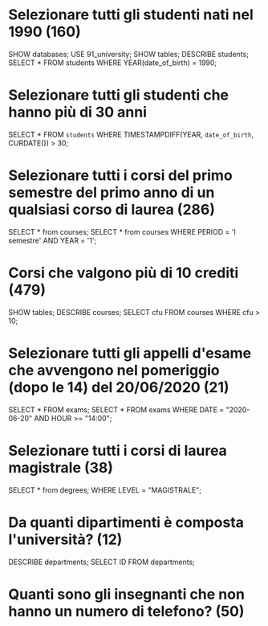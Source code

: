 <!-- Dopo aver creato un nuovo database nel vostro phpMyAdmin e aver importato lo schema allegato, eseguite le query del file allegato.
Cosa consegnare?
Dopo aver testato le vostre query con phpMyAdmin, riportatele in un file .md e caricatelo nella vostra repo.
NOTA:
importate il database usando il file che vi ho passato qui sotto esattamente cosí come é.
NON decomprimete il file prima di importarlo.
STEPS:
Avvia MAMP
Vai alla pagine di PHPMYADMIN visitando la webstart page di mamp > tools > phpmyadmin
Nella sidebar di PHPMYADMIN clicca su new per creare un nuovo database, dagli il nome e clicca su create
Clicca sulla sidebar sul nome del db appena creato
nel menu in alto cerca la voce import
clicca su choose filee seleziona il file db_university.sql.gz
 clicca su go in fondo alla pagina -->

# Selezionare tutti gli studenti nati nel 1990 (160)
SHOW databases; USE 91_university; SHOW tables; DESCRIBE students; SELECT * FROM students WHERE YEAR(date_of_birth) = 1990;
# Selezionare tutti gli studenti che hanno più di 30 anni
SELECT * 
FROM `students`
WHERE TIMESTAMPDIFF(YEAR, `date_of_birth`, CURDATE()) > 30;
# Selezionare tutti i corsi del primo semestre del primo anno di un qualsiasi corso di laurea (286)
SELECT * from courses; SELECT * from courses WHERE PERIOD = 'I semestre' AND YEAR = '1';
# Corsi che valgono più di 10 crediti (479)
SHOW tables; DESCRIBE courses; SELECT cfu FROM courses WHERE cfu > 10;
# Selezionare tutti gli appelli d'esame che avvengono nel pomeriggio (dopo le 14) del 20/06/2020 (21)
SELECT * FROM exams; SELECT * FROM exams WHERE DATE = "2020-06-20" AND HOUR >= "14:00";
# Selezionare tutti i corsi di laurea magistrale (38)
SELECT * from degrees; WHERE LEVEL = "MAGISTRALE";
# Da quanti dipartimenti è composta l'università? (12)
DESCRIBE departments; SELECT ID FROM departments;
# Quanti sono gli insegnanti che non hanno un numero di telefono? (50)
